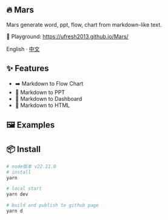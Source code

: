 ## 🔥 Mars

Mars generate word, ppt, flow, chart from markdown-like text.

🔨 Playground: https://ufresh2013.github.io/Mars/

English · [中文](./README-zh_CN.md)

## ✨ Features

- ➡️ Markdown to Flow Chart
- 👀 Markdown to PPT
- 💯 Markdown to Dashboard
- 📝 Markdown to HTML

## 🖼 Examples

## 📦 Install

```bash
# node版本 v22.11.0
# install
yarn

# local start
yarn dev

# build and publish to github page
yarn d
```
